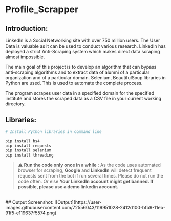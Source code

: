 # Profile_Scrapper

## Introduction:
LinkedIn is a Social Networking site with over 750 million users. The User Data is valuable as it can be used to conduct various research. LinkedIn has deployed a strict Anti-Scraping system which makes direct data scraping almost impossible.

The main goal of this project is to develop an algorithm that can bypass anti-scraping algorithms and to extract data of alumni of a particular organization and of a particular domain. Selenium, BeautifulSoup libraries in Python are used. This is used to automate the complete process.

The program scrapes user data in a specified domain for the specified institute and stores the scraped data as a CSV file in your current working directory.

## Libraries:
```bash
# Install Python libraries in command line

pip install bs4
pip install requests
pip install selenium
pip install threading
```

> :warning: **Run the code only once in a while** : As the code uses automated browser for scraping, **Google** and **LinkedIn** will detect frequent requests sent from the bot if run several times. Please do not run the code often. Or else **Your LinkedIn account might get banned. If possible, please use a demo linkedin account.**

<br>
## Output Screenshot:
![Output](https://user-images.githubusercontent.com/72556043/119951028-2412d100-bfb9-11eb-91f5-e119637f5574.png)
